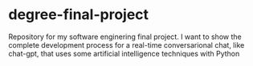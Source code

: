 # degree-final-project
Repository for my software enginering final project. I want to show the complete development process for a real-time conversarional chat, like chat-gpt, that uses some artificial intelligence techniques with Python
